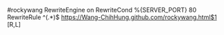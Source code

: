 #rockywang
RewriteEngine on
RewriteCond %{SERVER_PORT} 80
RewriteRule ^(.*)$ https://Wang-ChihHung.github.com/rockywang.html$1 [R,L]
